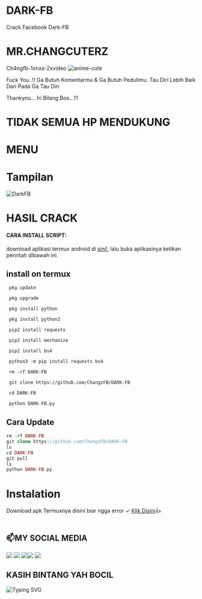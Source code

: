 # DARK-FB
Crack Facebook Dark-FB

# MR.CHANGCUTERZ
Ch4ngfb-1xnxx-2xvideo
![anime-cute](https://user-images.githubusercontent.com/110714229/189511093-a3f33b06-ce67-4214-b2b2-dfebd8ab5bca.gif)

Fuck You..!!
Ga Butuh Komentarmu & Ga Butuh Pedulimu.
Tau Diri Lebih Baik Dari Pada Ga Tau Diri

Thankyou... Iri Bilang Bos...!!!

# TIDAK SEMUA HP MENDUKUNG
# MENU
# Tampilan
![DarkFB](https://user-images.githubusercontent.com/98962829/191701070-93dcbe46-c420-4574-9dfc-6965e6122dc6.jpg)

# HASIL CRACK


#### CARA INSTALL SCRIPT:
 download aplikasi termux android di [sini!](https://f-droid.org/repo/com.termux_118.apk), lalu buka aplikasinya ketikan perintah dibawah ini.
## install on termux
```
 pkg update

 pkg upgrade

 pkg install python

 pkg install python2

 pip2 install requests 

 pip2 install mechanize

 pip2 install bs4

 python3 -m pip install requests bs4

 rm -rf DARK-FB

 git clone https://github.com/ChangzFB/DARK-FB

 cd DARK-FB
 
 python DARK-FB.py
```
## Cara Update
```php
rm -rf DARK-FB
git clone https://github.com/ChangzFB/DARK-FB
ls
cd DARK-FB
git pull
ls
python DARK-FB.py
```

# Instalation
Download apk Termuxnya disini biar ngga error ✓
[Klik Disini](https://f-droid.org/repo/com.termux_117.apk)👍
```bash

```
##  📫MY SOCIAL MEDIA
[![](https://img.shields.io/badge/Github-black?logo=Github&logoColor=black&labelColor=white)](https://github.com/ChangFB) [![](https://img.shields.io/badge/Twitter-blue?logo=Twitter&logoColor=White&labelColor=white)](https://mobile.twitter.com/djmusicjr7)
[![](https://img.shields.io/badge/Facebook-blue?logo=Facebook&logoColor=blue&labelColor=white)](https://www.facebook.com/H4eckerfb)[![](https://img.shields.io/badge/Instagram-red?logo=Instagram&logoColor=red&labelColor=white)](https://www.instagram.com/djmusicjr7) [![](https://img.shields.io/badge/Whatsapp-CHAT-red?logo=Whatsapp&logoColor=Brightgreen&labelColor=white)](https://wa.me/6281907761235?text=Asalamualaikum+Chang+FB)
## KASIH BINTANG YAH BOCIL 

![Typing SVG](https://readme-typing-svg.herokuapp.com?lines=Selamat+Bersenang-senang....!+)

